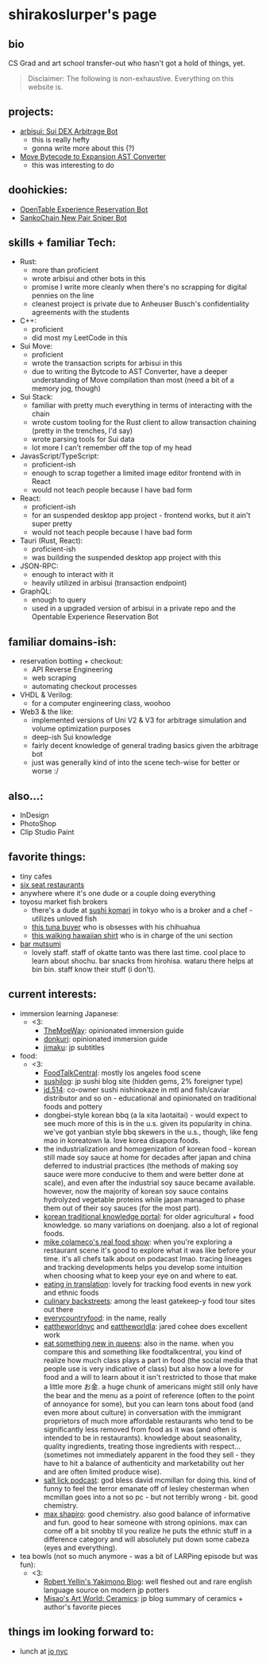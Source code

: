 # shirakoslurper's page

## bio

CS Grad and art school transfer-out who hasn't got a hold of things, yet.

> Disclaimer: The following is non-exhaustive. Everything on this website is.

## projects:

- [arbisui: Sui DEX Arbitrage Bot](https://github.com/shirakoslurper/arbisui)
    - this is really hefty
    - gonna write more about this (?)
- [Move Bytecode to Expansion AST Converter](https://github.com/shirakoslurper/move/tree/main/language/move-bytecode-prover)
    - this was interesting to do


## doohickies:

- [OpenTable Experience Reservation Bot](https://github.com/shirakoslurper/tablehog)
- [SankoChain New Pair Sniper Bot](https://github.com/shirakoslurper/skyper)


## skills + familiar Tech:

- Rust: 
    - more than proficient
    - wrote arbisui and other bots in this
    - promise I write more cleanly when there's no scrapping for digital pennies on the line
    - cleanest project is private due to Anheuser Busch's confidentiality agreements with the students
- C++: 
    - proficient
    - did most my LeetCode in this
- Sui Move:
    - proficient
    - wrote the transaction scripts for arbisui in this
    - due to writing the Bytcode to AST Converter, have a deeper understanding of Move compilation than most (need a bit of a memory jog, though)
- Sui Stack:
    - familiar with pretty much everything in terms of interacting with the chain
    - wrote custom tooling for the Rust client to allow transaction chaining (pretty in the trenches, I'd say)
    - wrote parsing tools for Sui data
    - lot more I can't remember off the top of my head
- JavasScript/TypeScript: 
    - proficient-ish 
    - enough to scrap together a limited image editor frontend with in React
    - would not teach people because I have bad form
- React: 
    - proficient-ish
    - for an suspended desktop app project - frontend works, but it ain't super pretty
    - would not teach people because I have bad form
- Tauri (Rust, React): 
    - proficient-ish
    - was building the suspended desktop app project with this
- JSON-RPC: 
    - enough to interact with it 
    - heavily utilized in arbisui (transaction endpoint)
- GraphQL: 
    - enough to query
    - used in a upgraded version of arbisui in a private repo and the Opentable Experience Reservation Bot


## familiar domains-ish:

- reservation botting + checkout: 
    - API Reverse Engineering
    - web scraping
    - automating checkout processes
- VHDL & Verilog: 
    - for a computer engineering class, woohoo
- Web3 & the like: 
    - implemented versions of Uni V2 & V3 for arbitrage simulation and volume optimization purposes
    - deep-ish Sui knowledge
    - fairly decent knowledge of general trading basics given the arbitrage bot
    - just was generally kind of into the scene tech-wise for better or worse :/


## also...:

- InDesign
- PhotoShop
- Clip Studio Paint


## favorite things:

- tiny cafes
- [six seat restaurants](https://www.instagram.com/licchios.osaka?utm_source=ig_web_button_share_sheet&igsh=ZDNlZDc0MzIxNw==)
- anywhere where it's one dude or a couple doing everything
- toyosu market fish brokers
    - there's a dude at [sushi komari](https://www.instagram.com/sushi_comari?utm_source=ig_web_button_share_sheet&igsh=ZDNlZDc0MzIxNw==) in tokyo who is a broker and a chef - utilizes unloved fish
    - [this tuna buyer](https://www.instagram.com/maguro.fujita?utm_source=ig_web_button_share_sheet&igsh=ZDNlZDc0MzIxNw==) who is obsesses with his chihuahua
    - [this walking hawaiian shirt](https://www.instagram.com/yoshiyuk_katsube?utm_source=ig_web_button_share_sheet&igsh=ZDNlZDc0MzIxNw==)  who is in charge of the uni section
- [bar mutsumi](https://www.mutsumi.nyc/barmutsumi)
    - lovely staff. staff of okatte tanto was there last time. cool place to learn about shochu. bar snacks from hirohisa. wataru there helps at bin bin. staff know their stuff (i don't). 


## current interests:

- immersion learning Japanese:
    - <3: 
        - [TheMoeWay](https://learnjapanese.moe): opinionated immersion guide
        - [donkuri](https://donkuri.github.io/learn-japanese/): opinionated immersion guide
        - [jimaku](https://jimaku.cc/): jp subtitles
- food:
    - <3: 
        - [FoodTalkCentral](https://www.foodtalkcentral.com): mostly los angeles food scene
        - [sushilog](https://sushi-blog.com): jp sushi blog site (hidden gems, 2% foreigner type)
        - [jd.514](https://www.instagram.com/jd.514/?utm_source=ig_web_button_share_sheet): co-owner sushi nishinokaze in mtl and fish/caviar distributor and so on - educational and opinionated on traditional foods and pottery
        - dongbei-style korean bbq (a la xita laotaitai) - would expect to see much more of this is in the u.s. given its popularity in china. we've got yanbian style bbq skewers in the u.s., though, like feng mao in koreatown la. love korea disapora foods.
        - the industrialization and homogenization of korean food - korean still made soy sauce at home for decades after japan and china deferred to industrial practices (the methods of making soy sauce were more conducive to them and were better done at scale), and even after the industrial soy sauce became available. however, now the majority of korean soy sauce contains hydrolyzed vegetable proteins while japan managed to phase them out of their soy sauces (for the most part).
        - [korean traditional knowledge portal](https://koreantk.com): for older agricultural + food knowledge. so many variations on doenjang. also a lot of regional foods.
        - [mike colameco's real food show](https://www.youtube.com/@MikeColamecosRealFoodShow): when you're exploring a restaurant scene it's good to explore what it was like before your time. it's all chefs talk about on podacast lmao. tracing lineages and tracking developments helps you develop some intuition when choosing what to keep your eye on and where to eat.
        - [eating in translation](https://www.eatingintranslation.com): lovely for tracking food events in new york and ethnic foods
        - [culinary backstreets](https://culinarybackstreets.com/food-tours/queens/): among the least gatekeep-y food tour sites out there
        - [everycountryfood](https://everycountryfoodnyc.com): in the name, really
        - [eattheworldnyc](http://www.eattheworldnyc.com) and [eattheworldla](http://www.eattheworldla.com): jared cohee does excellent work
        - [eat something new in queens](https://www.facebook.com/groups/228217388961700/): also in the name. when you compare this and something like foodtalkcentral, you kind of realize how much class plays a part in food (the social media that people use is very indicative of class) but also how a love for food and a will to learn about it isn't restricted to those that make a little more お金. a huge chunk of americans might still only have the bear and the menu as a point of reference (often to the point of annoyance for some), but you can learn tons about food (and even more about culture) in conversation with the immigrant proprietors of much more affordable restaurants who tend to be significantly less removed from food as it was (and often is intended to be in restaurants). knowledge about seasonality, quality ingredients, treating those ingredients with respect... (sometimes not immediately apparent in the food they sell - they have to hit a balance of authenticity and marketability out her and are often limited produce wise).
        - [salt lick podcast](https://www.google.com/url?sa=t&source=web&rct=j&opi=89978449&url=https://podcasts.apple.com/ca/podcast/salt-lick-with-david-mcmillan-lesley-chesterman/id1809664414&ved=2ahUKEwjm9L-E3b-OAxUhFVkFHXmnATQQFnoECAoQAQ&usg=AOvVaw2hT4hM9qhjOfF7ZjoFMOTs): god bless david mcmillan for doing this. kind of funny to feel the terror emanate off of lesley chesterman when mcmillan goes into a not so pc - but not terribly wrong - bit. good chemistry.
        - [max shapiro](https://www.google.com/url?sa=t&source=web&rct=j&opi=89978449&url=https://podcasts.apple.com/us/podcast/air-jordan-a-food-podcast/id1437334078&ved=2ahUKEwiIp8bE3b-OAxUmEFkFHRZtEZAQFnoECB8QAQ&usg=AOvVaw3VLVC7PVXnLeEtTbMI2G3o): good chemistry. also good balance of informative and fun. good to hear someone with strong opinions. max can come off a bit snobby til you realize he puts the ethnic stuff in a difference category and will absolutely put down some cabeza (eyes and everything).
- tea bowls (not so much anymore - was a bit of LARPing episode but was fun):
    - <3:
        - [Robert Yellin's Yakimono Blog](http://www.e-yakimono.net): well fleshed out and rare english language source on modern jp potters
        - [Misao's Art World: Ceramics](https://www.neuartro.net/陶磁器/): jp blog summary of ceramics + author's favorite pieces


## things im looking forward to:

- lunch at [jo nyc](https://jo-newyork.com)